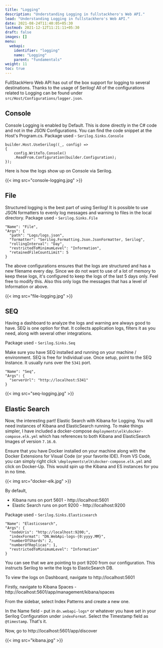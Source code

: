 ```yaml
---
title: "Logging"
description: "Understanding Logging in fullstackhero's Web API."
lead: "Understanding Logging in fullstackhero's Web API."
date: 2021-08-24T11:40:05+05:30
lastmod: 2021-12-12T11:21:11+05:30
draft: false
images: []
menu:
  webapi:
    identifier: "logging"
    name: "Logging"
    parent: "fundamentals"
weight: 11
toc: true
---
```

FullStackHero Web API has out of the box support for logging to several destinations. Thanks to the usage of Serilog! All of the configurations related to Logging can be found under `src/Host/Configurations/logger.json`.

## Console

Console Logging is enabled by Default. This is done directly in the C# code and not in the JSON Configurations. You can find the code snippet at the Host's Program.cs. Package used - `Serilog.Sinks.Console`

```
builder.Host.UseSerilog((_, config) =>
{
    config.WriteTo.Console()
    .ReadFrom.Configuration(builder.Configuration);
});
```

Here is how the logs show up on Console via Serilog.

{{< img src="console-logging.jpg" >}}

## File

Structured logging is the best part of using Serilog! It is possible to use JSON formatters to evenly log messages and warning to files in the local directory. Package used - `Serilog.Sinks.File`

```
"Name": "File",
"Args": {
  "path": "Logs/logs.json",
  "formatter": "Serilog.Formatting.Json.JsonFormatter, Serilog",
  "rollingInterval": "Day",
  "restrictedToMinimumLevel": "Information",
  "retainedFileCountLimit": 5
}
```

The above configurations ensures that the logs are structured and has a new filename every day. Since we do not want to use of a lot of memory to keep these logs, it's configured to keep the logs of the last 5 days only. Feel free to modify this. Also this only logs the messages that has a level of Information or above.

{{< img src="file-logging.jpg" >}}

## SEQ

Having a dashboard to analyze the logs and warning are always good to have. SEQ is one option for that. It collects application logs, filters it as you need, along with several other integrations.

Package used - `Serilog.Sinks.Seq`

Make sure you have SEQ installed and running on your machine / environment. SEQ is free for Individual use. Once setup, point to the SEQ Instance. It usually runs over the `5341` port.

```
"Name": "Seq",
"Args": {
  "serverUrl": "http://localhost:5341"
}
```


{{< img src="seq-logging.jpg" >}}

## Elastic Search

Now, the interesting part! Elastic Search with Kibana for Logging. You will need instances of Kibana and ElasticSearch running. To make things simpler, I have included a docker-compose `deployments\elk\docker-compose.elk.yml` which has references to both Kibana and ElasticSearch Images of version `7.16.0`.

Ensure that you have Docker installed on your machine along with the Docker Extensions for Visual Code (or your favorite IDE). From VS Code, you can simply right click `\deployments\elk\docker-compose.elk.yml` and click on Docker-Up. This would spin up the Kibana and ES instances for you in no time.

{{< img src="docker-elk.jpg" >}}

By default,
- Kibana runs on port 5601 - http://localhost:5601
- Elastic Search runs on port 9200 - http://localhost:9200

Package used - `Serilog.Sinks.Elasticsearch`

```
"Name": "Elasticsearch",
"Args": {
  "nodeUris": "http://localhost:9200;",
  "indexFormat": "DN.WebApi-logs-{0:yyyy.MM}",
  "numberOfShards": 2,
  "numberOfReplicas": 1,
  "restrictedToMinimumLevel": "Information"
}
```

You can see that we are pointing to port 9200 from our configuration. This instructs Serilog to write the logs to ElasticSearch DB.

To view the logs on Dashboard, navigate to http://localhost:5601

Firstly, navigate to Kibana Spaces - http://localhost:5601/app/management/kibana/spaces

From the sidebar, select Index Patterns and create a new one.

In the Name field - put in `dn.webapi-logs*` or whatever you have set in your Serilog Configuration under `indexFormat`. Select the Timestamp field as `@timestamp`. That's it.

Now, go to http://localhost:5601/app/discover

{{< img src="kibana.jpg" >}}
